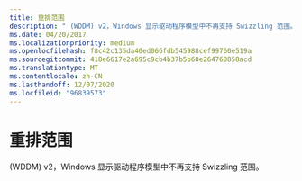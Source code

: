 ```yaml
---
title: 重排范围
description: " (WDDM) v2，Windows 显示驱动程序模型中不再支持 Swizzling 范围。"
ms.date: 04/20/2017
ms.localizationpriority: medium
ms.openlocfilehash: f8c42c135da40ed066fdb545988cef99760e519a
ms.sourcegitcommit: 418e6617e2a695c9cb4b37b5b60e264760858acd
ms.translationtype: MT
ms.contentlocale: zh-CN
ms.lasthandoff: 12/07/2020
ms.locfileid: "96839573"
---
```

# <a name="swizzling-ranges"></a>重排范围


 (WDDM) v2，Windows 显示驱动程序模型中不再支持 Swizzling 范围。

 

 





